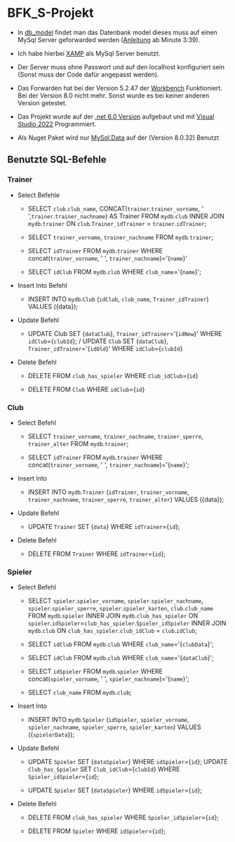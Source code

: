 # BFK_S-Projekt

- In [db_model](https://github.com/JoniPonty/BFK_S-Projekt/blob/master/db_model/championsleague.mwb) findet man das Datenbank model dieses muss auf einen MySql Server geforwarded werden ([Anleitung](https://www.youtube.com/watch?v=gEuFBDHnz1w) ab Minute 3:39).

- Ich habe hierbei [XAMP](https://www.apachefriends.org/download.html) als MySql Server benutzt. 

- Der Server muss ohne Passwort und auf den localhost konfiguriert sein (Sonst muss der Code dafür angepasst werden).

- Das Forwarden hat bei der Version 5.2.47 der [Workbench](https://downloads.mysql.com/archives/workbench/) Funktioniert. Bei der Version 8.0 nicht mehr. Sonst wurde es bei keiner anderen Version getestet.

- Das Projekt wurde auf der [.net 6.0 Version](https://dotnet.microsoft.com/en-us/download/dotnet/6.0) aufgebaut und mit [Visual Studio 2022](https://visualstudio.microsoft.com/de/vs/) Programmiert.

- Als Nuget Paket wird nur [MySql.Data](https://www.nuget.org/packages/MySql.Data/) auf der (Version 8.0.32) Benutzt





## Benutzte SQL-Befehle

### Trainer
- Select Befehle
  - SELECT `club`.`club_name`, CONCAT(`trainer`.`trainer_vorname`, ' ',`trainer`.`trainer_nachname`) AS Trainer FROM `mydb`.`club` INNER JOIN `mydb`.`trainer` ON `club`.`Trainer_idTrainer` = `trainer`.`idTrainer`;

  - SELECT `trainer_vorname`, `trainer_nachname` FROM `mydb`.`trainer`;

  - SELECT `idTrainer` FROM `mydb`.`trainer` WHERE concat(`trainer_vorname`, ' ', `trainer_nachname`)='{`name`}'

  - SELECT `idClub` FROM `mydb`.`club` WHERE `club_name`='{`name`}';


  
- Insert Into Befehl
  - INSERT INTO `mydb`.`Club` (`idClub`, `club_name`, `Trainer_idTrainer`) VALUES ({data});



- Update Befehl
  - UPDATE Club SET {`dataClub`}, `Trainer_idTrainer`='{`idNew`}' WHERE `idClub`={`clubId`}; / UPDATE `Club` SET {`dataClub`}, `Trainer_idTrainer`='{`idOld`}' WHERE `idClub`={`clubId`}


 
- Delete Befehl
  - DELETE FROM `club_has_spieler` WHERE `Club_idClub`={`id`}

  - DELETE FROM `Club` WHERE `idClub`={`id`}



### Club
- Select Befehl
  - SELECT `trainer_vorname`, `trainer_nachname`, `trainer_sperre`, `trainer_alter` FROM `mydb`.`trainer`;

  - SELECT `idTrainer` FROM `mydb`.`trainer` WHERE concat(`trainer_vorname`, ' ', `trainer_nachname`)='{`name`}';


- Insert Into
  - INSERT INTO `mydb`.`Trainer` (`idTrainer`, `trainer_vorname`, `trainer_nachname`, `trainer_sperre`, `trainer_alter`) VALUES ({data});


- Update Befehl
  - UPDATE `Trainer` SET {`data`} WHERE `idTrainer`={`id`};


- Delete Befehl
  - DELETE FROM `Trainer` WHERE `idTrainer`={`id`};


### Spieler
- Select Befehl
  - SELECT `spieler`.`spieler_vorname`, `spieler`.`spieler_nachname`, `spieler`.`spieler_sperre`, `spieler`.`spieler_karten`, `club`.`club_name` FROM `mydb`.`spieler` INNER JOIN `mydb`.`club_has_spieler` ON `spieler`.`idSpieler`=`club_has_spieler`.`Spieler_idSpieler` INNER JOIN `mydb`.`club` ON `club_has_spieler`.`club_idClub` = `club`.`idClub`;
  
  - SELECT `idClub` FROM `mydb`.`club` WHERE `club_name`='{`clubData`}';

  - SELECT `idClub` FROM `mydb`.`club` WHERE `club_name`='{`dataClub`}';

  - SELECT `idSpieler` FROM `mydb`.`spieler` WHERE concat(`spieler_vorname`, ' ', `spieler_nachname`)='{`name`}';

  - SELECT `club_name` FROM `mydb`.`club`;


- Insert Into
  - INSERT INTO `mydb`.`Spieler` (`idSpieler`, `spieler_vorname`, `spieler_nachname`, `spieler_sperre`, `spieler_karten`) VALUES ({`spielerData`});


- Update Befehl
  - UPDATE `Spieler` SET {`dataSpieler`} WHERE `idSpieler`={`id`}; UPDATE `Club_has_Spieler` SET `Club_idClub`={`clubId`} WHERE `Spieler_idSpieler`={`id`};

  - UPDATE `Spieler` SET {`dataSpieler`} WHERE `idSpieler`={`id`};


- Delete Befehl
  - DELETE FROM `club_has_spieler` WHERE `Spieler_idSpieler`={`id`};

  - DELETE FROM `Spieler` WHERE `idSpieler`={`id`};
